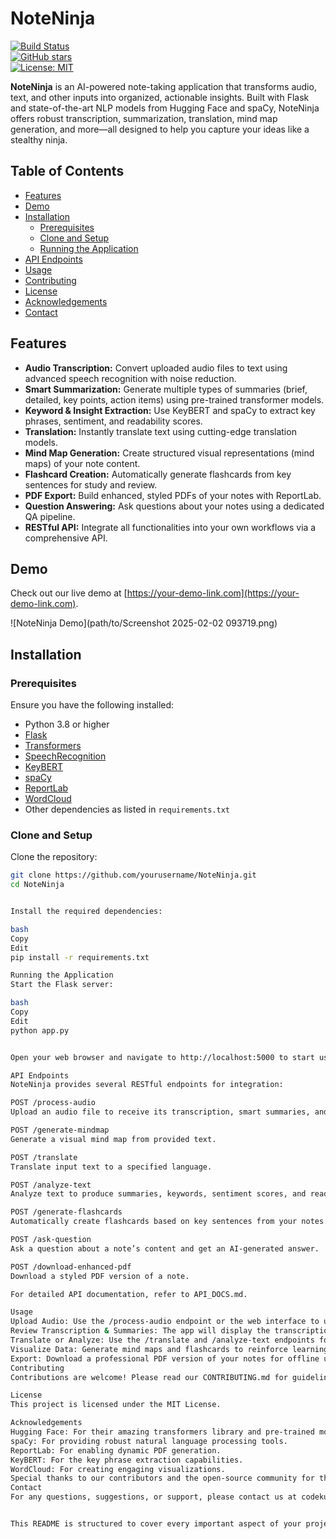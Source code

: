 # NoteNinja

[![Build Status](https://img.shields.io/travis/yourusername/NoteNinja.svg?style=flat)](https://travis-ci.com/yourusername/NoteNinja)  
[![GitHub stars](https://img.shields.io/github/stars/yourusername/NoteNinja.svg?style=social)](https://github.com/yourusername/NoteNinja/stargazers)  
[![License: MIT](https://img.shields.io/badge/License-MIT-yellow.svg)](LICENSE)

**NoteNinja** is an AI-powered note-taking application that transforms audio, text, and other inputs into organized, actionable insights. Built with Flask and state-of-the-art NLP models from Hugging Face and spaCy, NoteNinja offers robust transcription, summarization, translation, mind map generation, and more—all designed to help you capture your ideas like a stealthy ninja.

## Table of Contents

- [Features](#features)
- [Demo](#demo)
- [Installation](#installation)
  - [Prerequisites](#prerequisites)
  - [Clone and Setup](#clone-and-setup)
  - [Running the Application](#running-the-application)
- [API Endpoints](#api-endpoints)
- [Usage](#usage)
- [Contributing](#contributing)
- [License](#license)
- [Acknowledgements](#acknowledgements)
- [Contact](#contact)

## Features

- **Audio Transcription:** Convert uploaded audio files to text using advanced speech recognition with noise reduction.
- **Smart Summarization:** Generate multiple types of summaries (brief, detailed, key points, action items) using pre-trained transformer models.
- **Keyword & Insight Extraction:** Use KeyBERT and spaCy to extract key phrases, sentiment, and readability scores.
- **Translation:** Instantly translate text using cutting-edge translation models.
- **Mind Map Generation:** Create structured visual representations (mind maps) of your note content.
- **Flashcard Creation:** Automatically generate flashcards from key sentences for study and review.
- **PDF Export:** Build enhanced, styled PDFs of your notes with ReportLab.
- **Question Answering:** Ask questions about your notes using a dedicated QA pipeline.
- **RESTful API:** Integrate all functionalities into your own workflows via a comprehensive API.

## Demo

Check out our live demo at [https://your-demo-link.com](https://your-demo-link.com).

![NoteNinja Demo](path/to/Screenshot 2025-02-02 093719.png)

## Installation

### Prerequisites

Ensure you have the following installed:
- Python 3.8 or higher
- [Flask](https://flask.palletsprojects.com/)
- [Transformers](https://huggingface.co/transformers/)
- [SpeechRecognition](https://pypi.org/project/SpeechRecognition/)
- [KeyBERT](https://pypi.org/project/keybert/)
- [spaCy](https://spacy.io/)
- [ReportLab](https://www.reportlab.com/)
- [WordCloud](https://pypi.org/project/wordcloud/)
- Other dependencies as listed in `requirements.txt`

### Clone and Setup

Clone the repository:

```bash
git clone https://github.com/yourusername/NoteNinja.git
cd NoteNinja


Install the required dependencies:

bash
Copy
Edit
pip install -r requirements.txt

Running the Application
Start the Flask server:

bash
Copy
Edit
python app.py


Open your web browser and navigate to http://localhost:5000 to start using NoteNinja.

API Endpoints
NoteNinja provides several RESTful endpoints for integration:

POST /process-audio
Upload an audio file to receive its transcription, smart summaries, and key insights.

POST /generate-mindmap
Generate a visual mind map from provided text.

POST /translate
Translate input text to a specified language.

POST /analyze-text
Analyze text to produce summaries, keywords, sentiment scores, and readability metrics.

POST /generate-flashcards
Automatically create flashcards based on key sentences from your notes.

POST /ask-question
Ask a question about a note’s content and get an AI-generated answer.

POST /download-enhanced-pdf
Download a styled PDF version of a note.

For detailed API documentation, refer to API_DOCS.md.

Usage
Upload Audio: Use the /process-audio endpoint or the web interface to upload an audio file.
Review Transcription & Summaries: The app will display the transcription, multiple summaries, and extracted insights.
Translate or Analyze: Use the /translate and /analyze-text endpoints for additional text processing.
Visualize Data: Generate mind maps and flashcards to reinforce learning or plan projects.
Export: Download a professional PDF version of your notes for offline use or sharing.
Contributing
Contributions are welcome! Please read our CONTRIBUTING.md for guidelines on how to get started, report issues, or submit pull requests.

License
This project is licensed under the MIT License.

Acknowledgements
Hugging Face: For their amazing transformers library and pre-trained models.
spaCy: For providing robust natural language processing tools.
ReportLab: For enabling dynamic PDF generation.
KeyBERT: For the key phrase extraction capabilities.
WordCloud: For creating engaging visualizations.
Special thanks to our contributors and the open-source community for their invaluable support.
Contact
For any questions, suggestions, or support, please contact us at codekundan01@gmail.com


This README is structured to cover every important aspect of your project—from features and installation to API details and contribution guidelines—making it a comprehensive guide for users and potential collaborators. Feel free to customize any section to better fit your project's specifics!
